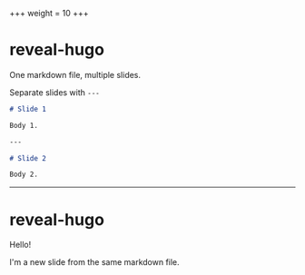 +++
weight = 10
+++

# reveal-hugo

One markdown file, multiple slides.

Separate slides with `---`

```markdown
# Slide 1

Body 1.

---

# Slide 2

Body 2.

```

---

# reveal-hugo

Hello!

I'm a new slide from the same markdown file.
